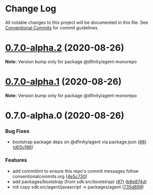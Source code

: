 # Change Log

All notable changes to this project will be documented in this file.
See [Conventional Commits](https://conventionalcommits.org) for commit guidelines.

# [0.7.0-alpha.2](https://github.com/dfinity-lab/agent-js/compare/v0.7.0-alpha.1...v0.7.0-alpha.2) (2020-08-26)

**Note:** Version bump only for package @dfinity/agent-monorepo





# [0.7.0-alpha.1](https://github.com/dfinity-lab/agent-js/compare/v0.7.0-alpha.0...v0.7.0-alpha.1) (2020-08-26)

**Note:** Version bump only for package @dfinity/agent-monorepo





# 0.7.0-alpha.0 (2020-08-26)


### Bug Fixes

* bootstrap package deps on @dfinity/agent via package.json ([#8](https://github.com/dfinity-lab/agent-js/issues/8)) ([d05cf86](https://github.com/dfinity-lab/agent-js/commit/d05cf863140e7522f680461c9613e392dbbc0e91))


### Features

* add commitlint to ensure this repo's commit messages follow conventionalcommits.org ([4e5c730](https://github.com/dfinity-lab/agent-js/commit/4e5c7305826e00792f3462f6f8df51fb2d4c9b17))
* add packages/bootstrap (from sdk:src/bootstrap) ([#7](https://github.com/dfinity-lab/agent-js/issues/7)) ([b8e874d](https://github.com/dfinity-lab/agent-js/commit/b8e874d51db79685716d82cc53106e680d79bb45))
* init copy sdk:src/agent/javascript -> packages/agent ([735d899](https://github.com/dfinity-lab/agent-js/commit/735d89900997701eb1c70d209a6d229de1993673))
